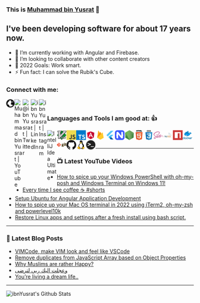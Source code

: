### This is [Muhammad bin Yusrat][website] 👋

## I've been developing software for about 17 years now. 
- 🔭 I’m currently working with Angular and Firebase.
- 👯 I’m looking to collaborate with other content creators
- 🥅 2022 Goals: Work smart.
- ⚡ Fun fact: I can solve the Rubik's Cube. 

### Connect with me:

[<img align="left" alt="muhammadbinyusrat.com.com" width="22px" src="https://raw.githubusercontent.com/iconic/open-iconic/master/svg/globe.svg" />][website]
[<img align="left" alt="Muhammad bin Yusrat | YouTube" width="22px" src="https://cdn.jsdelivr.net/npm/simple-icons@v3/icons/youtube.svg" />][youtube]
[<img align="left" alt="@ibnYusrat | Twitter" width="22px" src="https://cdn.jsdelivr.net/npm/simple-icons@v3/icons/twitter.svg" />][twitter]
[<img align="left" alt="ibnYusrat | LinkedIn" width="22px" src="https://cdn.jsdelivr.net/npm/simple-icons@v3/icons/linkedin.svg" />][linkedin]
[<img align="left" alt="ibnYusrat | Instagram" width="22px" src="https://cdn.jsdelivr.net/npm/simple-icons@v3/icons/instagram.svg" />][instagram]

<br />

### Languages and Tools I am good at: 👍

[<img align="left" alt="IntelliJ Idea Ultimate" width="26px" src="https://dashboard.snapcraft.io/site_media/appmedia/2017/11/icon_CE_256_2Qe5uEl.png" />][website]
[<img align="left" alt="VIM" width="26px" src="https://raw.githubusercontent.com/github/explore/80688e429a7d4ef2fca1e82350fe8e3517d3494d/topics/vim/vim.png" />][website]
[<img align="left" alt="JavaScript" width="26px" src="https://raw.githubusercontent.com/github/explore/80688e429a7d4ef2fca1e82350fe8e3517d3494d/topics/javascript/javascript.png" />][website]
[<img align="left" alt="TypeScript" width="26px" src="https://raw.githubusercontent.com/github/explore/80688e429a7d4ef2fca1e82350fe8e3517d3494d/topics/typescript/typescript.png" />][website]
[<img align="left" alt="Angular" width="26px" src="https://raw.githubusercontent.com/github/explore/80688e429a7d4ef2fca1e82350fe8e3517d3494d/topics/angular/angular.png" />][website]
[<img align="left" alt="Firebase" width="26px" src="https://raw.githubusercontent.com/github/explore/80688e429a7d4ef2fca1e82350fe8e3517d3494d/topics/firebase/firebase.png" />][website]
[<img align="left" alt="Flutter" width="26px" src="https://raw.githubusercontent.com/github/explore/80688e429a7d4ef2fca1e82350fe8e3517d3494d/topics/flutter/flutter.png" />][website]
[<img align="left" alt="NativeScript" width="26px" src="https://raw.githubusercontent.com/github/explore/80688e429a7d4ef2fca1e82350fe8e3517d3494d/topics/nativescript/nativescript.png" />][website]
[<img align="left" alt="Node.js" width="26px" src="https://raw.githubusercontent.com/github/explore/80688e429a7d4ef2fca1e82350fe8e3517d3494d/topics/nodejs/nodejs.png" />][website]
[<img align="left" alt="HTML5" width="26px" src="https://raw.githubusercontent.com/github/explore/80688e429a7d4ef2fca1e82350fe8e3517d3494d/topics/html/html.png" />][website]
[<img align="left" alt="CSS3" width="26px" src="https://raw.githubusercontent.com/github/explore/80688e429a7d4ef2fca1e82350fe8e3517d3494d/topics/css/css.png" />][website]
[<img align="left" alt="Sass" width="26px" src="https://raw.githubusercontent.com/github/explore/80688e429a7d4ef2fca1e82350fe8e3517d3494d/topics/sass/sass.png" />][website]
[<img align="left" alt="MySQL" width="26px" src="https://raw.githubusercontent.com/github/explore/80688e429a7d4ef2fca1e82350fe8e3517d3494d/topics/mysql/mysql.png" />][website]
[<img align="left" alt="NPM" width="26px" src="https://raw.githubusercontent.com/github/explore/80688e429a7d4ef2fca1e82350fe8e3517d3494d/topics/npm/npm.png" />][npm]
[<img align="left" alt="Docker" width="26px" src="https://raw.githubusercontent.com/github/explore/80688e429a7d4ef2fca1e82350fe8e3517d3494d/topics/docker/docker.png" />][npm]
[<img align="left" alt="Git" width="26px" src="https://raw.githubusercontent.com/github/explore/80688e429a7d4ef2fca1e82350fe8e3517d3494d/topics/git/git.png" />][website]
[<img align="left" alt="GitHub" width="26px" src="https://raw.githubusercontent.com/github/explore/78df643247d429f6cc873026c0622819ad797942/topics/github/github.png" />][website]
[<img align="left" alt="Linux" width="26px" src="https://raw.githubusercontent.com/github/explore/80688e429a7d4ef2fca1e82350fe8e3517d3494d/topics/linux/linux.png" />][website]
[<img align="left" alt="Terminal" width="26px" src="https://raw.githubusercontent.com/github/explore/80688e429a7d4ef2fca1e82350fe8e3517d3494d/topics/terminal/terminal.png" />][website]

<br />
<br />

---

### 📺 Latest YouTube Videos
<!-- YOUTUBE:START -->
- [How to spice up your Windows PowerShell with oh-my-posh and Windows Terminal on Windows 11!](https://www.youtube.com/watch?v=sLkk7FMvkxQ)
- [Every time I see coffee ☕ #shorts](https://www.youtube.com/watch?v=GutY-clnDjA)
- [Setup Ubuntu for Angular Application Development](https://www.youtube.com/watch?v=S0RKQLFIbvI)
- [How to spice up your Mac OS terminal in 2022 using iTerm2, oh-my-zsh and powerlevel10k](https://www.youtube.com/watch?v=fJOV40ixEzM)
- [Restore Linux apps and settings after a fresh install using bash script.](https://www.youtube.com/watch?v=QWUqX6wUUzw)
<!-- YOUTUBE:END -->

---

### 📕 Latest Blog Posts
<!-- BLOG-POST-LIST:START -->
- [VIMCode, make VIM look and feel like VSCode](https://www.muhammadbinyusrat.com/blog/vimcode-make-vim-look-and-feel-like-vscode.html)
- [Remove duplicates from JavaScript Array based on Object Properties](https://www.muhammadbinyusrat.com/blog/filter-javascript-array-based-on-object-properties.html)
- [Why Muslims are rather Happy?](https://www.muhammadbinyusrat.com/blog/why-muslims-are-rather-happy.html)
- [وعجلت اليك ربي لترضى](https://www.muhammadbinyusrat.com/blog/%d9%88%d8%b9%d8%ac%d9%84%d8%aa-%d8%a7%d9%84%d9%8a%d9%83-%d8%b1%d8%a8%d9%8a-%d9%84%d8%aa%d8%b1%d8%b6%d9%89.html)
- [You’re living a dream life..](https://www.muhammadbinyusrat.com/blog/you-are-living-a-dream-life.html)
<!-- BLOG-POST-LIST:END -->

---

<img align="left" alt="ibnYusrat's Github Stats" src="https://github-readme-stats.vercel.app/api?username=ibnyusrat&show_icons=true&hide_border=true" />

[website]: https://www.muhammadbinyusrat.com
[twitter]: https://twitter.com/ibnYusrat
[youtube]: https://youtube.com/MuhammadBinYusrat
[instagram]: https://instagram.com/ibnYusrat
[linkedin]: https://linkedin.com/in/muhammad-bin-yusrat
[docker]: https://hub.docker.com/u/ibnyusrat
[npm]: https://www.npmjs.com/~ibnyusrat
